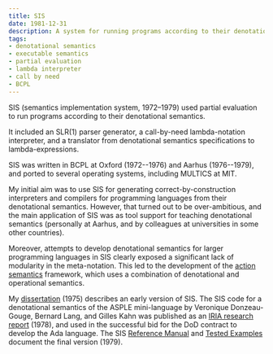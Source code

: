 ```yaml
---
title: SIS
date: 1981-12-31
description: A system for running programs according to their denotational semantics.
tags:
- denotational semantics
- executable semantics
- partial evaluation
- lambda interpreter
- call by need
- BCPL
---
```


SIS (semantics implementation system, 1972–1979) used partial evaluation
to run programs according to their denotational semantics.

It included an SLR(1) parser generator,
a call-by-need lambda-notation interpreter,
and a translator from denotational semantics specifications to lambda-expressions.

SIS was written in BCPL at Oxford (1972--1976) and Aarhus (1976--1979),
and ported to several operating systems, including MULTICS at MIT.

My initial aim was to use SIS for generating correct-by-construction interpreters
and compilers for programming languages
from their denotational semantics.
However, that turned out to be over-ambitious,
and the main application of SIS was as tool support for teaching denotational semantics
(personally at Aarhus, and by colleagues at universities in some other countries).

Moreover, attempts to develop denotational semantics for larger programming languages
in SIS clearly exposed a significant lack of modularity in the meta-notation.
This led to the development of the [action semantics] framework,
which uses a combination of denotational and operational semantics.

My [dissertation] (1975) describes an early version of SIS.
The SIS code for a denotational semantics of the ASPLE mini-language
by Veronique Donzeau-Gouge, Bernard Lang, and Gilles Kahn
was published as an [IRIA research report]  (1978),
and used in the successful bid for the DoD contract to develop the Ada language.
The SIS [Reference Manual] and [Tested Examples] document the final version (1979).

[dissertation]: https://ora.ox.ac.uk/objects/uuid:b590173b-0a86-40c0-8e75-6a6fc5035c43
[IRIA research report]: https://inria.hal.science/hal-04716568/file/INRIA1978_333_pdf_impression.pdf "PDF"
[Reference Manual]: ../../papers/Mosses1979SRM.pdf "PDF"
[Tested Examples]: ../../papers/Mosses1979STE.pdf "PDF"
[action semantics]: ../../research/action-semantics/